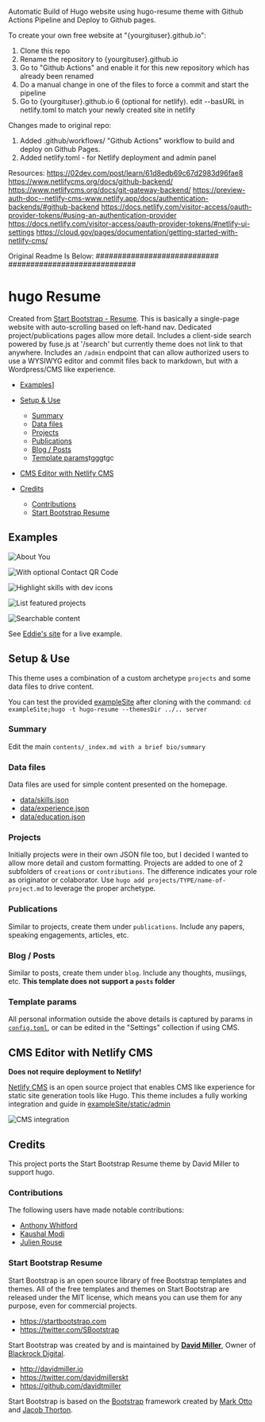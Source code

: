 Automatic Build of Hugo website using hugo-resume theme with Github Actions Pipeline and Deploy to Github pages.

To create your own free website at "{yourgituser}.github.io":
1. Clone this repo
2. Rename the repository to {yourgituser}.github.io
3. Go to "Github Actions" and enable it for this new repository which has already been renamed
4. Do a manual change in one of the files to force a commit and start the pipeline
5. Go to {yourgituser}.github.io
6 (optional for netlify). edit --basURL in netlify.toml to match your newly created site in netlify


Changes made to original repo:
1. Added .github/workflows/ "Github Actions" workflow to build and deploy on Github Pages.
2. Added netlify.toml - for Netlify deployment and admin panel

Resources:
https://02dev.com/post/learn/61d8edb69c67d2983d96fae8
https://www.netlifycms.org/docs/github-backend/
https://www.netlifycms.org/docs/git-gateway-backend/
https://preview-auth-doc--netlify-cms-www.netlify.app/docs/authentication-backends/#github-backend
https://docs.netlify.com/visitor-access/oauth-provider-tokens/#using-an-authentication-provider
https://docs.netlify.com/visitor-access/oauth-provider-tokens/#netlify-ui-settings
https://cloud.gov/pages/documentation/getting-started-with-netlify-cms/



Original Readme Is Below:
############################
#############################
# hugo Resume

Created from [Start Bootstrap - Resume](https://startbootstrap.com/template-overviews/resume/).
This is basically a single-page website with auto-scrolling based on left-hand nav.  Dedicated project/publications pages allow more detail.  Includes a client-side search powered by fuse.js at '/search' but currently theme does not link to that anywhere.  Includes an `/admin` endpoint that can allow authorized users to use a WYSIWYG editor and commit files back to markdown, but with a Wordpress/CMS like experience.

<!-- MarkdownTOC autolink="true" -->

- [Examples](#examples)]

- [Setup & Use](#setup--use)
    - [Summary](#summary)
    - [Data files](#data-files)
    - [Projects](#projects)
    - [Publications](#publications)
    - [Blog / Posts](#blog--posts)
    - [Template params](#template-params)tgggtgc
- [CMS Editor with Netlify CMS](#cms-editor-with-netlify-cms)
- [Credits](#credits)
    - [Contributions](#contributions)
    - [Start Bootstrap Resume](#start-bootstrap-resume)

<!-- /MarkdownTOC -->

## Examples

![About You](https://raw.githubusercontent.com/eddiewebb/hugo-resume/master/images/about.png)

![With optional Contact QR Code](https://raw.githubusercontent.com/eddiewebb/hugo-resume/master/images/qrcode.png)

![Highlight skills with dev icons](https://raw.githubusercontent.com/eddiewebb/hugo-resume/master/images/skills.png)

![List featured projects](https://raw.githubusercontent.com/eddiewebb/hugo-resume/master/images/projects.png)

![Searchable content](https://raw.githubusercontent.com/eddiewebb/hugo-resume/master/images/search.png)

See [Eddie's site](https://edwardawebb.com) for a live example.

## Setup & Use

This theme uses a combination of a custom archetype `projects` and some data files to drive content.

You can test the provided [exampleSite](exampleSite) after cloning with the command:
`cd exampleSite;hugo -t hugo-resume --themesDir ../.. server`

### Summary
Edit the main `contents/_index.md with a brief bio/summary`

### Data files
Data files are used for simple content presented on the homepage.

- [data/skills.json](https://github.com/eddiewebb/hugo-resume/blob/master/exampleSite/data/skills.json)
- [data/experience.json](https://github.com/eddiewebb/hugo-resume/blob/master/exampleSite/data/experience.json)
- [data/education.json](https://github.com/eddiewebb/hugo-resume/blob/master/exampleSite/data/education.json)


### Projects
Initially projects were in their own JSON file too, but I decided I wanted to allow more detail and custom formatting.
Projects are added to one of 2 subfolders of `creations` or `contributions`. The difference indicates your role as originator or colaborator.   Use `hugo add projects/TYPE/name-of-project.md` to leverage the proper archetype.

### Publications
Similar to projects, create them under `publications`. Include any papers, speaking engagements, articles, etc.

### Blog / Posts
Similar to posts, create them under `blog`. Include any thoughts, musiings, etc.
**This template does not support a `posts` folder**

### Template params

All personal information outside the above details is captured by params in [`config.toml`](https://github.com/eddiewebb/hugo-resume/blob/master/exampleSite/config.toml), or can be edited in the "Settings" collection if using CMS.

## CMS Editor with Netlify CMS
**Does not require deployment to Netlify!**

[Netlify CMS](https://www.netlifycms.org/) is an open source project that enables CMS like experience for static site generation tools like Hugo. This theme includes a fully working integration and guide in [exampleSite/static/admin](https://github.com/eddiewebb/hugo-resume/blob/master/exampleSite/static/admin)

![CMS integration](/images/cms.png)


## Credits

This project ports the Start Bootstrap Resume theme by David Miller to support hugo.

### Contributions
The following users have made notable contributions:
- [Anthony Whitford](https://github.com/awhitford)
- [Kaushal Modi](https://github.com/kaushalmodi)
- [Julien Rouse](https://github.com/JulienRouse)

### Start Bootstrap Resume

Start Bootstrap is an open source library of free Bootstrap templates and themes. All of the free templates and themes on Start Bootstrap are released under the MIT license, which means you can use them for any purpose, even for commercial projects.

* https://startbootstrap.com
* https://twitter.com/SBootstrap

Start Bootstrap was created by and is maintained by **[David Miller](http://davidmiller.io/)**, Owner of [Blackrock Digital](http://blackrockdigital.io/).

* http://davidmiller.io
* https://twitter.com/davidmillerskt
* https://github.com/davidtmiller

Start Bootstrap is based on the [Bootstrap](http://getbootstrap.com/) framework created by [Mark Otto](https://twitter.com/mdo) and [Jacob Thorton](https://twitter.com/fat).

